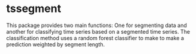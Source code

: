 
<!-- README.md is generated from README.Rmd. Please edit that file -->
tssegment
=========

This package provides two main functions: One for segmenting data and another for classifying time series based on a segmented time series. The classification method uses a random forest classifier to make to make a prediction weighted by segment length.
